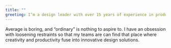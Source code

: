 ```yaml
---
title: ""
greeting: I’m a design leader with over 15 years of experience in product design and guiding software development teams.
---
```


Average is boring, and “ordinary” is nothing to aspire to. I have an obsession with loosening restraints so that my teams are can find that place where creativity and productivity fuse into innovative design solutions.
